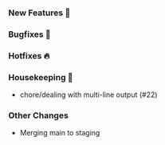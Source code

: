 ### New Features 🎉

### Bugfixes 🐛

### Hotfixes 🔥

### Housekeeping 🧹
* chore/dealing with multi-line output (#22)
### Other Changes
* Merging main to staging
